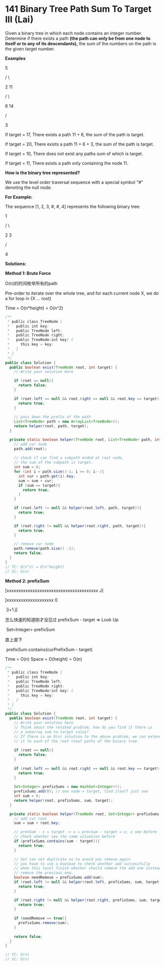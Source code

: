 # 141 Binary Tree Path Sum To Target III (Lai)

Given a binary tree in which each node contains an integer number. Determine if there exists a path **(the path can only be from one node to itself or to any of its descendants),** the sum of the numbers on the path is the given target number.

**Examples**

  5

 /   \

2    11

   /   \

  6   14

 /

 3

If target = 17, There exists a path 11 + 6, the sum of the path is target.

If target = 20, There exists a path 11 + 6 + 3, the sum of the path is target.

If target = 10, There does not exist any paths sum of which is target.

If target = 11, There exists a path only containing the node 11.

**How is the binary tree represented?**

We use the level order traversal sequence with a special symbol "#" denoting the null node.

**For Example:**

The sequence [1, 2, 3, #, #, 4] represents the following binary tree:

  1

 /  \

 2   3

   /

  4



**Solutions:**

**Method 1: Brute Force**

O(n)的时间枚举所有的path

Pre-order to iterate over the whole tree, and for each current node X, we do a for loop in {X ... root}

Time = O(n*height) = O(n^2)

```java
/**
 * public class TreeNode {
 *   public int key;
 *   public TreeNode left;
 *   public TreeNode right;
 *   public TreeNode(int key) {
 *     this.key = key;
 *   }
 * }
 */
public class Solution {
  public boolean exist(TreeNode root, int target) {
    // Write your solution here

    if (root == null){
      return false;
    }

    if (root.left == null && root.right == null && root.key == target){
      return true;
    }
		
    // pass down the prefix of the path
    List<TreeNode> path = new ArrayList<TreeNode>();
    return helper(root, path, target);
  }

  private static boolean helper(TreeNode root, List<TreeNode> path, int target){
    // add cur node
    path.add(root);
		
    // check if can find a subpath ended at root node,
    // the sum of the subpath is target.
    int sum = 0;
    for (int i = path.size()-1; i >= 0; i--){
      int cur = path.get(i).key;
      sum = sum + cur;
      if (sum == target){
        return true;
      }
    }

    if (root.left != null && helper(root.left, path, target)){
      return true;
    }

    if (root.right != null && helper(root.right, path, target)){
      return true;
    }

    // remove cur node 
    path.remove(path.size() -1);
    return false;
  }
}
// TC: O(n^2) = O(n^height) 
// SC: O(n)

```





**Method 2: prefixSum**

[xxxxxxxxxxxxxxxxxxxxxxxxxxxxxxxxxxxxxxx J]

[xxxxxxxxxxxxxxxxxxxx I]

​											[i+1								j]

怎么快速的知道刚才没见过 prefixSum - target  => Look Up

​		Set\<Integer> prefixSum 

直上直下

​		prefixSum.contains(curPrefixSum - target)

Time = O(n) Space = O(height) = O(n)

```java
/**
 * public class TreeNode {
 *   public int key;
 *   public TreeNode left;
 *   public TreeNode right;
 *   public TreeNode(int key) {
 *     this.key = key;
 *   }
 * }
 */
public class Solution {
  public boolean exist(TreeNode root, int target) {
    // Write your solution here
    // Think about the related problem, how do you find it there is 
    // a subarray sum to target value?
    // If there is an O(n) solution to the above problem, we can extend
    // it to each of the root->leaf paths of the binary tree.
    
    if (root == null){
      return false;
    }
    
    if (root.left == null && root.right == null && root.key == target){
      return true;
    }
    
    Set<Integer> prefixSums = new HashSet<Integer>();
    prefixSums.add(0); // one node = target, find itself just one 
    int sum = 0;
    return helper(root, prefixSums, sum, target);
  }

  private static boolean helper(TreeNode root, Set<Integer> prefixSums, int sum, int target){
    // add cur root
    sum = sum + root.key;

    // prevSum - x = target -> x = prevSum - target = x; x see before
    // check whether see the same situation before
    if (prefixSums.contains(sum - target)){
      return true;
    }

    // Set can not duplicate so to avoid you remove again
    // you have to use a boolean to check whether add successfully
    // when this level finish whether should remove the add one instead of 
    // remove the previous one.
    boolean needRemove = prefixSums.add(sum);
    if (root.left != null && helper(root.left, prefixSums, sum, target)){
      return true;
    }

    if (root.right != null && helper(root.right, prefixSums, sum, target)){
      return true;
    }
    
    if (needRemove == true){
      prefixSums.remove(sum);
    }
    
    return false;
  }
}

// TC: O(n)
// SC: O(n)
```

